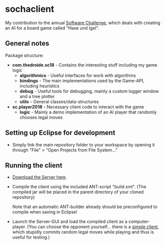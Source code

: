 # sochaclient

My contribution to the annual [Software Challenge](http://www.software-challenge.de), which
deals with creating an AI for a board game called "Hase und Igel".

## General notes

Package structure:

* **com.thedroide.sc18** - Contains the interesting stuff including my game logic
    * **algorithmics** - Useful interfaces for work with algorithms
    * **bindings** - The main implementations used by the Game-API, including heuristics
    * **debug** - Useful tools for debugging, mainly a custom logger window and a tree plotter
    * **utils** - General classes/data-structures
* **sc.player2018** - Necessary client code to interact with the game
    * **logic** - Mainly a demo implementation of an AI player that randomly chooses legal moves

## Setting up Eclipse for development

* Simply link the main repository folder to your workspace by opening
  it through "File" > "Open Projects from File System..."

## Running the client

* [Download the Server here](http://www.software-challenge.de/downloads/).
  
* Compile the client using the included ANT-script "build.xml".
  (The compiled jar will be placed in the parent directory of your cloned repository)
  
  Note that an automatic ANT-builder already should be preconfigured to compile
  when saving in Eclipse!
  
* Launch the Server-GUI and load the compiled client as a computer-player.
  (You can choose the opponent yourself... there is a [simple client](http://www.software-challenge.de/downloads/),
  which stupidly commits random legal moves while playing and thus is useful
  for testing.)